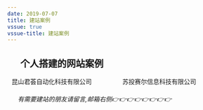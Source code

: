 ```yaml
---
date: 2019-07-07
title: 建站案例
vssue: true
vssue-title: 建站案例
---
```


## &#160;&#160;&#160;&#160;&#160;&#160;个人搭建的网站案例

<div class="container">
    <el-card class="box-card" >
    <div slot="header" class="clearfix">
        <span class=" a-style"  @click='linkDownload("http://www.ksjh-auto.com")' title="点击浏览">昆山君荟自动化科技有限公司</span>
    </div>
    <el-image
      style="width: 100%; height: 100%"
      :src="url"
      ></el-image>
    </el-card>
    <el-card class="box-card">
    <div slot="header" class="clearfix">
        <span class=" a-style"  @click='linkDownload("http://www.sutouseal.com/")' title="点击浏览">苏投赛尔信息科技有限公司</span>
    </div>
    <el-image
      style="width: 100%; height: 100%"
      :src="url1"
      ></el-image>
    </el-card>
</div>


###### &#160;&#160;&#160;&#160;&#160;&#160;有需要建站的朋友请留言,邮箱右侧👉👉👉👉👉👉👉👉


<script>
  export default {
    data() {
      return {
        // fits: ['fill', 'contain', 'cover', 'none', 'scale-down'],
        url: 'img/website/sutouseal.jpg',
        url1: 'img/website/ksjh-auto.jpg'
      }
    },
    methods: {
        jump:function(url){
            //新网页打开地址        
        },
        linkDownload (url) {
            window.open(url,'_blank') // 新窗口打开外链接
        }
    }
  }
</script>

<style>
  .container {
    display:flex;
    flex-direction: row;
  }  

  .text {
    font-size: 14px;
  }

  .item {
    margin-bottom: 18px;
  }

  .clearfix:before,
  .clearfix:after {
    display: table;
    content: "";
  }
  .clearfix:after {
    clear: both
  }

  .box-card {
    margin-left:10px;  
    width: 49%;
  }

  .a-style {
    cursor: pointer;
    text-decoration: none;
  }

</style>